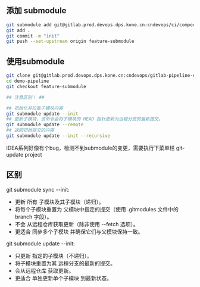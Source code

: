 ## 添加 submodule
```bash
git submodule add git@gitlab.prod.devops.dps.kone.cn:cndevops/ci/components.git
git add .
git commit -m "init"
git push --set-upstream origin feature-submodule
```

## 使用submodule
```bash
git clone git@gitlab.prod.devops.dps.kone.cn:cndevops/gitlab-pipeline-examples/demo-pipeline.git
cd demo-pipeline
git checkout feature-submodule

## 注意区别！ ## 

## 初始化并拉取子模块内容
git submodule update --init
## 更新子模块，该命令会将子模块的 HEAD 指针更新为远程分支的最新提交。
git submodule update --remote
## 返回初始提交的内容
git submodule update --init --recursive
```
IDEA系列好像有个bug，检测不到submodule的变更，需要执行下菜单栏 git-update project


## 区别
git submodule sync --init:

* 更新 所有 子模块及其子模块（递归）。
* 将每个子模块重置为 父模块中指定的提交（使用 .gitmodules 文件中的 branch 字段）。
* 不会 从远程仓库获取更新（除非使用 --fetch 选项）。
* 更适合 同步多个子模块 并确保它们与父模块保持一致。

git submodule update --init:
* 只更新 指定的子模块（不递归）。
* 将子模块重置为其 远程分支的最新的提交。
* 会从远程仓库 获取更新。
* 更适合 单独更新单个子模块 到最新状态。
```
